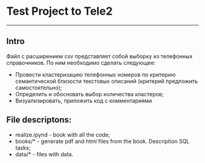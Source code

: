 # Test Project to Tele2
___

## Intro
Файл с расширением csv представляет собой выборку из телефонных справочников. По ним необходимо сделать следующее:
- Провести кластеризацию телефонных номеров по критерию семантической близости текстовых описаний (критерий предложить самостоятельно);
- Определить и обосновать выбор количества кластеров;
- Визуализировать, приложить код с комментариями

## File descriptons:
- realize.ipynd - book with all the code;
- books/* - generate pdf and html files from the book. Description SQL tasks;
- data/* - files with data.
